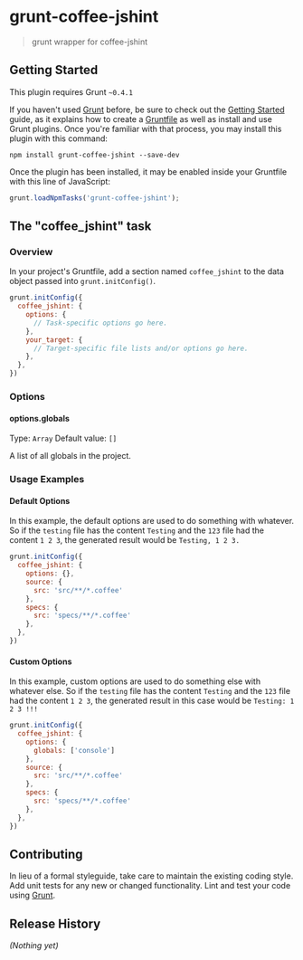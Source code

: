 # grunt-coffee-jshint

> grunt wrapper for coffee-jshint

## Getting Started
This plugin requires Grunt `~0.4.1`

If you haven't used [Grunt](http://gruntjs.com/) before, be sure to check out the [Getting Started](http://gruntjs.com/getting-started) guide, as it explains how to create a [Gruntfile](http://gruntjs.com/sample-gruntfile) as well as install and use Grunt plugins. Once you're familiar with that process, you may install this plugin with this command:

```shell
npm install grunt-coffee-jshint --save-dev
```

Once the plugin has been installed, it may be enabled inside your Gruntfile with this line of JavaScript:

```js
grunt.loadNpmTasks('grunt-coffee-jshint');
```

## The "coffee_jshint" task

### Overview
In your project's Gruntfile, add a section named `coffee_jshint` to the data object passed into `grunt.initConfig()`.

```js
grunt.initConfig({
  coffee_jshint: {
    options: {
      // Task-specific options go here.
    },
    your_target: {
      // Target-specific file lists and/or options go here.
    },
  },
})
```

### Options

#### options.globals
Type: `Array`
Default value: `[]`

A list of all globals in the project.

### Usage Examples

#### Default Options
In this example, the default options are used to do something with whatever. So if the `testing` file has the content `Testing` and the `123` file had the content `1 2 3`, the generated result would be `Testing, 1 2 3.`

```js
grunt.initConfig({
  coffee_jshint: {
    options: {},
    source: {
      src: 'src/**/*.coffee'
    },
    specs: {
      src: 'specs/**/*.coffee'
    },
  },
})
```

#### Custom Options
In this example, custom options are used to do something else with whatever else. So if the `testing` file has the content `Testing` and the `123` file had the content `1 2 3`, the generated result in this case would be `Testing: 1 2 3 !!!`

```js
grunt.initConfig({
  coffee_jshint: {
    options: {
      globals: ['console']
    },
    source: {
      src: 'src/**/*.coffee'
    },
    specs: {
      src: 'specs/**/*.coffee'
    },
  },
})
```

## Contributing
In lieu of a formal styleguide, take care to maintain the existing coding style. Add unit tests for any new or changed functionality. Lint and test your code using [Grunt](http://gruntjs.com/).

## Release History
_(Nothing yet)_
